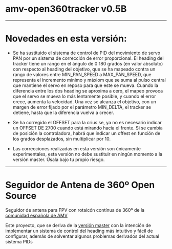 # amv-open360tracker v0.5B
---------------------
# Novedades en esta versión:

* Se ha sustituido el sistema de control de PID del movimiento de servo PAN por un sistema de corrección de error proporcional. El heading del tracker tiene un rango en el ángulo de 0 180 grados (en valor absoluto) con respecto al heading del objetivo, que se ha mapeado contra un rango de valores entre MIN_PAN_SPEED a MAX_PAN_SPEED, que representa el incremento mínimo y máxiom que se suma al pulso central que mantiene el servo en reposo para que este se mueva. Cuando la diferencia entre los dos heading se aproxima a cero, el mapeo provoca que el servo se mueva lo más lentamente posible, y cuando el error crece, aumenta la velocidad. Una vez se alcanza el objetivo, con un margen de error fijado por el parámetro MIN_DELTA, el tracker se detiene, hasta que la diferencia vuelva a crecer.

* Se ha corregido el OFFSET para la crius se, ya no es necesario indicar un OFFSET DE 2700 cuando está mirando hacia el frente. Si se cambia de posición la controladora, habrá que indicar un offest en función de los grados desplazados, sin multiplicar por 10.

* Las correcciones realizadas en esta versión son únicamente experimentales, esta versión no debe sustituir en ningún momento a la versión master. Úsala bajo tu propio riesgo.


---------------------
# Seguidor de Antena de 360º Open Source

Seguidor de antena para FPV con rotaicón contínua de 360º de la [comunidad española de AMV](http://www.aeromodelismovirtual.com/showthread.php?t=34530)

Este proyecto, que se deriva de la [versión master](https://github.com/raul-ortega/amv-open360tracker/) con la intención de implementar un sistema de control del heading más intuitivo y fácil de configurar, además de solventar algunos problemas derivados del actual sistema PIDs


